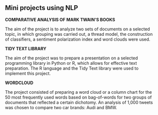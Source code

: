 ## Mini projects using NLP

**COMPARATIVE ANALYSIS OF MARK TWAIN'S BOOKS**

The aim of the project is to analyze two sets of documents on a selected topic, in which grouping was carried out, a thread model, the construction of classifiers, a sentiment polarization index and word clouds were used.

**TIDY TEXT LIBRARY**

The aim of the project was to prepare a presentation on a selected programming library in Python or R, which allows for effective text preparation. The R language and the Tidy Text library were used to implement this project.

**WORDCLOUD**

The project consisted of preparing a word cloud or a column chart for the 50 most frequently used words based on bag-of-words for two groups of documents that reflected a certain dichotomy. An analysis of 1,000 tweets was chosen to compare two car brands: Audi and BMW.
